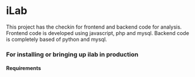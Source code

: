 # iLab

This project has the checkin for frontend and backend code for analysis.
Frontend code is developed using javascript, php and mysql. Backend code is completely based of python and mysql.

### For installing or bringing up ilab in production

#### Requirements
